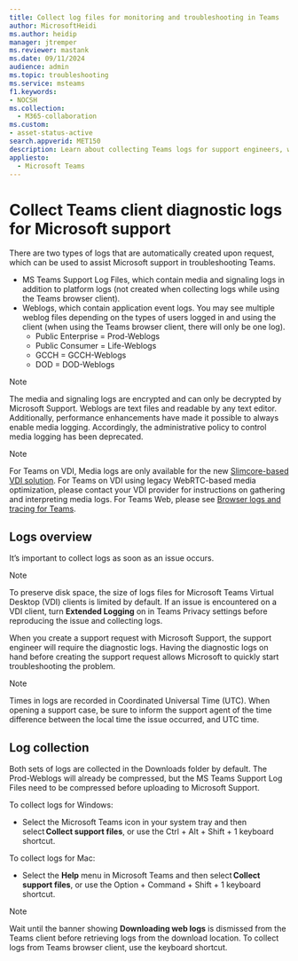 ```yaml
---
title: Collect log files for monitoring and troubleshooting in Teams
author: MicrosoftHeidi
ms.author: heidip
manager: jtremper
ms.reviewer: mastank
ms.date: 09/11/2024
audience: admin
ms.topic: troubleshooting
ms.service: msteams
f1.keywords:
- NOCSH
ms.collection:
  - M365-collaboration
ms.custom: 
- asset-status-active
search.appverid: MET150
description: Learn about collecting Teams logs for support engineers, where they can be found, and how they can help with monitoring and troubleshooting.
appliesto:
  - Microsoft Teams
---
```


# Collect Teams client diagnostic logs for Microsoft support

There are two types of logs that are automatically created upon request, which can be used to assist Microsoft support in troubleshooting Teams.

- MS Teams Support Log Files, which contain media and signaling logs in addition to platform logs (not created when collecting logs while using the Teams browser client).
- Weblogs, which contain application event logs. You may see multiple weblog files depending on the types of users logged in and using the client (when using the Teams browser client, there will only be one log).
  - Public Enterprise  = Prod-Weblogs
  - Public Consumer = Life-Weblogs
  - GCCH = GCCH-Weblogs
  - DOD = DOD-Weblogs

> [!NOTE]
> The media and signaling logs are encrypted and can only be decrypted by Microsoft Support. Weblogs are text files and readable by any text editor. Additionally, performance enhancements have made it possible to always enable media logging. Accordingly, the administrative policy to control media logging has been deprecated.

> [!NOTE]
> For Teams on VDI, Media logs are only available for the new [Slimcore-based VDI solution](/microsoftteams/vdi-2). For Teams on VDI using legacy WebRTC-based media optimization, please contact your VDI provider for instructions on gathering and interpreting media logs. For Teams Web, please see [Browser logs and tracing for Teams](/microsoftteams/browser-logs-and-tracing-for-teams). 

## Logs overview

It’s important to collect logs as soon as an issue occurs.

> [!NOTE]
> To preserve disk space, the size of logs files for Microsoft Teams Virtual Desktop (VDI) clients is limited by default. If an issue is encountered on a VDI client, turn **Extended Logging** on in Teams Privacy settings before reproducing the issue and collecting logs.

When you create a support request with Microsoft Support, the support engineer will require the diagnostic logs. Having the diagnostic logs on hand before creating the support request allows Microsoft to quickly start troubleshooting the problem.

> [!NOTE]
> Times in logs are recorded in Coordinated Universal Time (UTC). When opening a support case, be sure to inform the support agent of the time difference between the local time the issue occurred, and UTC time.

## Log collection

Both sets of logs are collected in the Downloads folder by default. The Prod-Weblogs will already be compressed, but the MS Teams Support Log Files need to be compressed before uploading to Microsoft Support.

To collect logs for Windows: 

- Select the Microsoft Teams icon in your system tray and then select **Collect support files**, or use the Ctrl + Alt + Shift + 1 keyboard shortcut.

To collect logs for Mac: 

- Select the **Help** menu in Microsoft Teams and then select **Collect support files**, or use the Option + Command + Shift + 1 keyboard shortcut.

> [!NOTE]
> Wait until the banner showing **Downloading web logs** is dismissed from the Teams client before retrieving logs from the download location. To collect logs from Teams browser client, use the keyboard shortcut.
